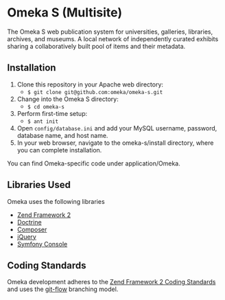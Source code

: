 # Omeka S (Multisite)

The Omeka S web publication system for universities, galleries, libraries, archives, and museums. A local network of independently
curated exhibits sharing a collaboratively built pool of items and their
metadata. 

## Installation

1. Clone this repository in your Apache web directory:
   * `$ git clone git@github.com:omeka/omeka-s.git`
1. Change into the Omeka S directory:
   * `$ cd omeka-s`
1. Perform first-time setup:
   * `$ ant init`
1. Open `config/database.ini` and add your MySQL username, password, database
   name, and host name.
1. In your web browser, navigate to the omeka-s/install directory, where you can
   complete installation.

You can find Omeka-specific code under application/Omeka.

## Libraries Used

Omeka uses the following libraries

* [Zend Framework 2](http://framework.zend.com/)
* [Doctrine](http://www.doctrine-project.org/)
* [Composer](http://getcomposer.org/)
* [jQuery](http://jquery.com/)
* [Symfony Console](http://symfony.com/doc/current/components/console/introduction.html)

## Coding Standards

Omeka development adheres to the [Zend Framework 2 Coding Standards](http://framework.zend.com/wiki/display/ZFDEV2/Coding+Standards) 
and uses the [git-flow](http://nvie.com/posts/a-successful-git-branching-model/) branching model.
